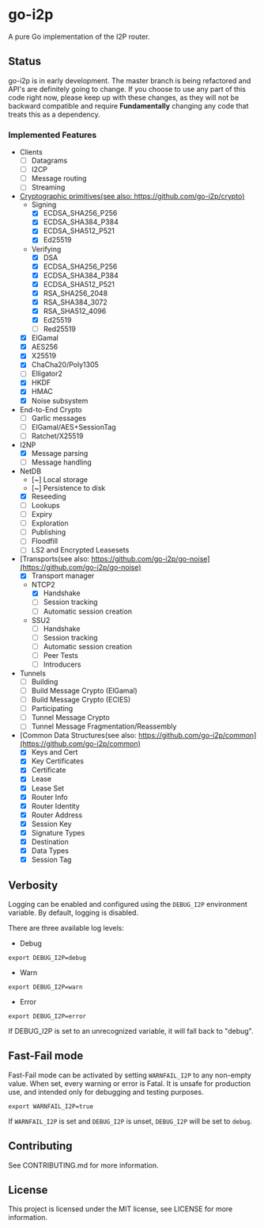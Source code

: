 # go-i2p

A pure Go implementation of the I2P router.

## Status

go-i2p is in early development. The master branch is being refactored and API's are
definitely going to change. If you choose to use any part of this code right now,
please keep up with these changes, as they will not be backward compatible and require
**Fundamentally** changing any code that treats this as a dependency.

### Implemented Features

- Clients
  - [ ] Datagrams
  - [ ] I2CP
  - [ ] Message routing
  - [ ] Streaming
- [Cryptographic primitives(see also: https://github.com/go-i2p/crypto)](https://github.com/go-i2p/crypto)
  - Signing
    - [X] ECDSA_SHA256_P256
    - [X] ECDSA_SHA384_P384
    - [X] ECDSA_SHA512_P521
    - [X] Ed25519
  - Verifying
    - [X] DSA
    - [X] ECDSA_SHA256_P256
    - [X] ECDSA_SHA384_P384
    - [X] ECDSA_SHA512_P521
    - [X] RSA_SHA256_2048
    - [X] RSA_SHA384_3072
    - [X] RSA_SHA512_4096
    - [X] Ed25519
    - [ ] Red25519
  - [X] ElGamal
  - [X] AES256
  - [X] X25519
  - [X] ChaCha20/Poly1305
  - [ ] Elligator2
  - [X] HKDF
  - [X] HMAC
  - [X] Noise subsystem
- End-to-End Crypto
  - [ ] Garlic messages
  - [ ] ElGamal/AES+SessionTag
  - [ ] Ratchet/X25519
- I2NP
  - [X] Message parsing
  - [ ] Message handling
- NetDB
  - [~] Local storage
  - [~] Persistence to disk
  - [X] Reseeding
  - [ ] Lookups
  - [ ] Expiry
  - [ ] Exploration
  - [ ] Publishing
  - [ ] Floodfill
  - [ ] LS2 and Encrypted Leasesets
- [Transports(see also: https://github.com/go-i2p/go-noise](https://github.com/go-i2p/go-noise)
  - [X] Transport manager
  - NTCP2
    - [X] Handshake
    - [ ] Session tracking
    - [ ] Automatic session creation
  - SSU2
    - [ ] Handshake
    - [ ] Session tracking
    - [ ] Automatic session creation
    - [ ] Peer Tests
    - [ ] Introducers
- Tunnels
    - [ ] Building
    - [ ] Build Message Crypto (ElGamal)
    - [ ] Build Message Crypto (ECIES)
    - [ ] Participating
    - [ ] Tunnel Message Crypto
    - [ ] Tunnel Message Fragmentation/Reassembly
- [Common Data Structures(see also: https://github.com/go-i2p/common](https://github.com/go-i2p/common)
    - [X] Keys and Cert
    - [X] Key Certificates
    - [X] Certificate
    - [X] Lease
    - [X] Lease Set
    - [X] Router Info
    - [X] Router Identity
    - [X] Router Address
    - [X] Session Key
    - [X] Signature Types
    - [X] Destination
    - [X] Data Types
    - [X] Session Tag

## Verbosity ##
Logging can be enabled and configured using the `DEBUG_I2P` environment variable. By default, logging is disabled.

There are three available log levels:

- Debug
```shell
export DEBUG_I2P=debug
```
- Warn
```shell
export DEBUG_I2P=warn
```
- Error
```shell
export DEBUG_I2P=error
```

If DEBUG_I2P is set to an unrecognized variable, it will fall back to "debug".

## Fast-Fail mode ##

Fast-Fail mode can be activated by setting `WARNFAIL_I2P` to any non-empty value. When set, every warning or error is Fatal.
It is unsafe for production use, and intended only for debugging and testing purposes.

```shell
export WARNFAIL_I2P=true
```

If `WARNFAIL_I2P` is set and `DEBUG_I2P` is unset, `DEBUG_I2P` will be set to `debug`.

## Contributing

See CONTRIBUTING.md for more information.

## License

This project is licensed under the MIT license, see LICENSE for more information.
